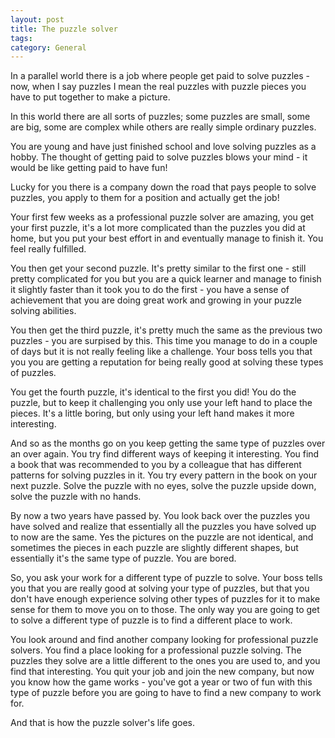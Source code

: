 ```yaml
---
layout: post
title: The puzzle solver
tags: 
category: General
---
```


In a parallel world there is a job where people get paid to solve puzzles - now, when I say puzzles I mean the real puzzles with puzzle pieces you have to put together to make a picture. 

In this world there are all sorts of puzzles; some puzzles are small, some are big, some are complex while others are really simple ordinary puzzles. 

You are young and have just finished school and love solving puzzles as a hobby. The thought of getting paid to solve puzzles blows your mind - it would be like getting paid to have fun! 

Lucky for you there is a company down the road that pays people to solve puzzles, you apply to them for a position and actually get the job!

Your first few weeks as a professional puzzle solver are amazing, you get your first puzzle, it's a lot more complicated than the puzzles you did at home, but you put your best effort in and eventually manage to finish it. You feel really fulfilled.

You then get your second puzzle. It's pretty similar to the first one - still pretty complicated for you but you are a quick learner and manage to finish it slightly faster than it took you to do the first - you have a sense of achievement that you are doing great work and growing in your puzzle solving abilities. 

You then get the third puzzle, it's pretty much the same as the previous two puzzles - you are surpised by this. This time you manage to do in a couple of days but it is not really feeling like a challenge. Your boss tells you that you you are getting a reputation for being really good at solving these types of puzzles. 

You get the fourth puzzle, it's identical to the first you did! You do the puzzle, but to keep it challenging you only use your left hand to place the pieces. It's a little boring, but only using your left hand makes it more interesting.

And so as the months go on you keep getting the same type of puzzles over an over again. You try find different ways of keeping it interesting. You find a book that was recommended to you by a colleague that has different patterns for solving puzzles in it. You try every pattern in the book on your next puzzle. Solve the puzzle with no eyes, solve the puzzle upside down, solve the puzzle with no hands. 

By now a two years have passed by. You look back over the puzzles you have solved and realize that essentially all the puzzles you have solved up to now are the same. Yes the pictures on the puzzle are not identical, and sometimes the pieces in each puzzle are slightly different shapes, but essentially it's the same type of puzzle. You are bored.

So, you ask your work for a different type of puzzle to solve. Your boss tells you that you are really good at solving your type of puzzles, but that you don't have enough experience solving other types of puzzles for it to make sense for them to move you on to those. The only way you are going to get to solve a different type of puzzle is to find a different place to work.

You look around and find another company looking for professional puzzle solvers. You find a place looking for a professional puzzle solving. The puzzles they solve are a little different to the ones you are used to, and you find that interesting. You quit your job and join the new company, but now you know how the game works - you've got a year or two of fun with this type of puzzle before you are going to have to find a new company to work for.

And that is how the puzzle solver's life goes.
